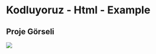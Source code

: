 # Kodluyoruz - Html - Example

## Proje Görseli
![](https://user-images.githubusercontent.com/73312086/141970961-558c8d14-18f8-4f66-8ef7-c8748df02f50.JPG)



